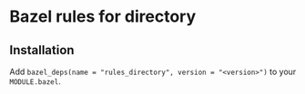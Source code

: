 # Bazel rules for directory

## Installation

Add `bazel_deps(name = "rules_directory", version = "<version>")` to your `MODULE.bazel`.